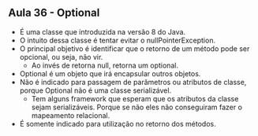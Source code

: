 ## Aula 36 - Optional

- É uma classe que introduzida na versão 8 do Java.
- O intuito dessa classe é tentar evitar o nullPointerException.
- O principal objetivo é identificar que o retorno de um método pode ser opcional, ou seja, não vir.
    - Ao invés de retorna null, retorna um optional.
- Optional é um objeto que irá encapsular outros objetos.
- Não é indicado para passagem de parâmetros ou atributos de classe, porque Optional não é uma classe serializável.
    - Tem alguns framework que esperam que os atributos da classe sejam serializáveis. Porque se não eles não conseguiram fazer o mapeamento relacional.
- É somente indicado para utilização no retorno dos métodos.